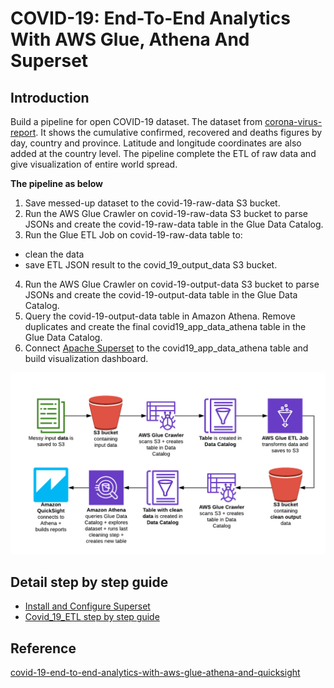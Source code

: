 # COVID-19: End-To-End Analytics With AWS Glue, Athena And Superset

## Introduction
Build a pipeline for open COVID-19 dataset. The dataset from [corona-virus-report](https://www.kaggle.com/imdevskp/corona-virus-report). It shows the cumulative confirmed, recovered and deaths figures by day, country and province. Latitude and longitude coordinates are also added at the country level. The pipeline complete the ETL of raw data and give visualization of entire world spread.

**The pipeline as below**
1. Save messed-up dataset to the covid-19-raw-data S3 bucket.
2. Run the AWS Glue Crawler on covid-19-raw-data S3 bucket to parse JSONs and create the covid-19-raw-data table in the Glue Data Catalog.
3. Run the Glue ETL Job on covid-19-raw-data table to:
- clean the data
- save ETL JSON result to the covid_19_output_data S3 bucket.
4. Run the AWS Glue Crawler on covid-19-output-data S3 bucket to parse JSONs and create the covid-19-output-data table in the Glue Data Catalog.
5. Query the covid-19-output-data table in Amazon Athena. Remove duplicates and create the final covid19_app_data_athena table in the Glue Data Catalog.
6. Connect [Apache Superset](https://github.com/apache/incubator-superset) to the covid19_app_data_athena table and build visualization dashboard.

![COVID-19-Analytics-Pipeline](media/COVID-19-Analytics-Pipeline.png)

## Detail step by step guide
- [Install and Configure Superset](Install_Superset.md)
- [Covid_19_ETL step by step guide](Covid_19_ETL.md)

## Reference
[covid-19-end-to-end-analytics-with-aws-glue-athena-and-quicksight](https://francescopochetti.com/covid-19-end-to-end-analytics-with-aws-glue-athena-and-quicksight/)
